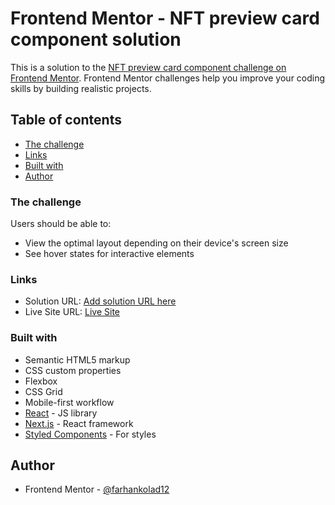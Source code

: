 # Frontend Mentor - NFT preview card component solution

This is a solution to the [NFT preview card component challenge on Frontend Mentor](https://www.frontendmentor.io/challenges/nft-preview-card-component-SbdUL_w0U). Frontend Mentor challenges help you improve your coding skills by building realistic projects. 

## Table of contents

  - [The challenge](#the-challenge)
  - [Links](#links)
  - [Built with](#built-with)
- [Author](#author)


### The challenge

Users should be able to:

- View the optimal layout depending on their device's screen size
- See hover states for interactive elements

### Links

- Solution URL: [Add solution URL here](https://your-solution-url.com)
- Live Site URL: [Live Site](https://nft-preview-farhan.netlify.app/)


### Built with

- Semantic HTML5 markup
- CSS custom properties
- Flexbox
- CSS Grid
- Mobile-first workflow
- [React](https://reactjs.org/) - JS library
- [Next.js](https://nextjs.org/) - React framework
- [Styled Components](https://styled-components.com/) - For styles

## Author

- Frontend Mentor - [@farhankolad12](https://www.frontendmentor.io/profile/farhankolad12)
